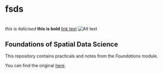 # fsds
#
###
_this is italicised_
**this is bold**
[link text](url)
![Alt text](image_location)
## Foundations of Spatial Data Science

This repository contains practicals and notes from the _Foundations_ module. 

You can find the original [here](https://jreades.github.io/fsds/).
